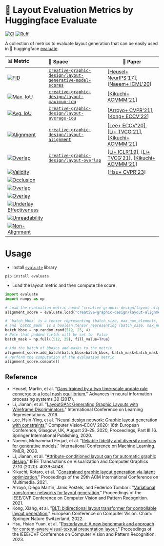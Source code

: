 # 🤗 Layout Evaluation Metrics by Huggingface Evaluate
[![CI](https://github.com/creative-graphic-design/huggingface-evaluate_layout-metrics/actions/workflows/ci.yaml/badge.svg)](https://github.com/creative-graphic-design/huggingface-evaluate_layout-metrics/actions/workflows/ci.yaml)
[![Ruff](https://img.shields.io/endpoint?url=https://raw.githubusercontent.com/astral-sh/ruff/main/assets/badge/v2.json)](https://github.com/astral-sh/ruff)

A collection of metrics to evaluate layout generation that can be easily used in 🤗 huggingface [evaluate](https://huggingface.co/docs/evaluate/index).

| 📊 Metric | 🤗 Space | 📝 Paper |
|:---------|:---------|----------|
| [![FID](https://github.com/creative-graphic-design/huggingface-evaluate_layout-metrics/actions/workflows/layout_generative_model_scores.yaml/badge.svg)](https://github.com/creative-graphic-design/huggingface-evaluate_layout-metrics/actions/workflows/layout_generative_model_scores.yaml) | [`creative-graphic-design/layout-generative-model-scores`](https://huggingface.co/spaces/creative-graphic-design/layout-generative-model-scores) | [[Heusel+ NeurIPS'17](https://arxiv.org/abs/1706.08500)], [[Naeem+ ICML'20](https://arxiv.org/abs/2002.09797)] |
| [![Max. IoU](https://github.com/creative-graphic-design/huggingface-evaluate_layout-metrics/actions/workflows/layout_maximum_iou.yaml/badge.svg)](https://github.com/creative-graphic-design/huggingface-evaluate_layout-metrics/actions/workflows/layout_maximum_iou.yaml) | [`creative-graphic-design/layout-maximum-iou`](https://huggingface.co/spaces/creative-graphic-design/layout-maximum-iou) | [[Kikuchi+ ACMMM'21](https://arxiv.org/abs/2108.00871)] |
| [![Avg. IoU](https://github.com/creative-graphic-design/huggingface-evaluate_layout-metrics/actions/workflows/layout_average_iou.yaml/badge.svg)](https://github.com/creative-graphic-design/huggingface-evaluate_layout-metrics/actions/workflows/layout_average_iou.yaml) | [`creative-graphic-design/layout-average-iou`](https://huggingface.co/spaces/creative-graphic-design/layout-average-iou) | [[Arroyo+ CVPR'21](https://arxiv.org/abs/2104.02416)], [[Kong+ ECCV'22](https://arxiv.org/abs/2112.05112)] |
| [![Alignment](https://github.com/creative-graphic-design/huggingface-evaluate_layout-metrics/actions/workflows/layout_alignment.yaml/badge.svg)](https://github.com/creative-graphic-design/huggingface-evaluate_layout-metrics/actions/workflows/layout_alignment.yaml) | [`creative-graphic-design/layout-alignment`](https://huggingface.co/spaces/creative-graphic-design/layout-alignment) | [[Lee+ ECCV'20](https://arxiv.org/abs/1912.09421)], [[Li+ TVCG'21](https://arxiv.org/abs/2009.05284)], [[Kikuchi+ ACMMM'21](https://arxiv.org/abs/2108.00871)] |
| [![Overlap](https://github.com/creative-graphic-design/huggingface-evaluate_layout-metrics/actions/workflows/layout_overlap.yaml/badge.svg)](https://github.com/creative-graphic-design/huggingface-evaluate_layout-metrics/actions/workflows/layout_overlap.yaml) | [`creative-graphic-design/layout-overlap`](https://huggingface.co/spaces/creative-graphic-design/layout-overlap) | [[Li+ ICLR'19](https://arxiv.org/abs/1901.06767)], [[Li+ TVCG'21](https://arxiv.org/abs/2009.05284)], [[Kikuchi+ ACMMM'21](https://arxiv.org/abs/2108.00871)] |
| [![Validity](https://github.com/creative-graphic-design/huggingface-evaluate_layout-metrics/actions/workflows/layout_validity.yaml/badge.svg)](https://github.com/creative-graphic-design/huggingface-evaluate_layout-metrics/actions/workflows/layout_validity.yaml) | | [[Hsu+ CVPR'23](https://arxiv.org/abs/2303.15937)] |
| [![Occlusion](https://github.com/creative-graphic-design/huggingface-evaluate_layout-metrics/actions/workflows/layout_occlusion.yaml/badge.svg)](https://github.com/creative-graphic-design/huggingface-evaluate_layout-metrics/actions/workflows/layout_occlusion.yaml) | | |
| [![Overlap](https://github.com/creative-graphic-design/huggingface-evaluate_layout-metrics/actions/workflows/layout_overlap.yaml/badge.svg)](https://github.com/creative-graphic-design/huggingface-evaluate_layout-metrics/actions/workflows/layout_overlap.yaml) | | |
| [![Overlay](https://github.com/creative-graphic-design/huggingface-evaluate_layout-metrics/actions/workflows/layout_overlay.yaml/badge.svg)](https://github.com/creative-graphic-design/huggingface-evaluate_layout-metrics/actions/workflows/layout_overlay.yaml) | | |
| [![Underlay Effectiveness](https://github.com/creative-graphic-design/huggingface-evaluate_layout-metrics/actions/workflows/layout_underlay_effectivness.yaml/badge.svg)](https://github.com/creative-graphic-design/huggingface-evaluate_layout-metrics/actions/workflows/layout_underlay_effectivness.yaml) | | |
| [![Unreadability](https://github.com/creative-graphic-design/huggingface-evaluate_layout-metrics/actions/workflows/layout_unreadability.yaml/badge.svg)](https://github.com/creative-graphic-design/huggingface-evaluate_layout-metrics/actions/workflows/layout_unreadability.yaml) | | |
| [![Non-Alignment](https://github.com/creative-graphic-design/huggingface-evaluate_layout-metrics/actions/workflows/layout_non_alignment.yaml/badge.svg)](https://github.com/creative-graphic-design/huggingface-evaluate_layout-metrics/actions/workflows/layout_non_alignment.yaml) | | |

# Usage

- Install [`evaluate`](https://huggingface.co/docs/evaluate/index) library

```shell
pip install evaluate
```

- Load the layout metric and then compute the score

```python
import evaluate
import numpy as np

# Load the evaluation metric named "creative-graphic-design/layout-alignment"
alignment_score = evaluate.load("creative-graphic-design/layout-alignment")

# `batch_bbox` is a tensor representing (batch_size, max_num_elements, coordinates) 
# and `batch_mask` is a boolean tensor representing (batch_size, max_num_elements).
batch_bbox = np.random.rand(512, 25, 4)
# Note that padded fields will be set to `False`
batch_mask = np.full((512, 25), fill_value=True)

# Add the batch of bboxes and masks to the metric
alignment_score.add_batch(batch_bbox=batch_bbox, batch_mask=batch_mask)
# Perform the computation of the evaluation metric
alignment_score.compute()
```

## Reference

- Heusel, Martin, et al. "[Gans trained by a two time-scale update rule converge to a local nash equilibrium.](https://arxiv.org/abs/1706.08500)" Advances in neural information processing systems 30 (2017).
- Li, Jianan, et al. "[LayoutGAN: Generating Graphic Layouts with Wireframe Discriminators.](https://arxiv.org/abs/1901.06767)" International Conference on Learning Representations. 2019.
- Lee, Hsin-Ying, et al. "[Neural design network: Graphic layout generation with constraints.](https://arxiv.org/abs/1912.09421)" Computer Vision–ECCV 2020: 16th European Conference, Glasgow, UK, August 23–28, 2020, Proceedings, Part III 16. Springer International Publishing, 2020.
- Naeem, Muhammad Ferjad, et al. "[Reliable fidelity and diversity metrics for generative models.](https://arxiv.org/abs/2002.09797)" International Conference on Machine Learning. PMLR, 2020.
- Li, Jianan, et al. "[Attribute-conditioned layout gan for automatic graphic design.](https://arxiv.org/abs/2009.05284)" IEEE Transactions on Visualization and Computer Graphics 27.10 (2020): 4039-4048.
- Kikuchi, Kotaro, et al. "[Constrained graphic layout generation via latent optimization.](https://arxiv.org/abs/2108.00871)" Proceedings of the 29th ACM International Conference on Multimedia. 2021.
- Arroyo, Diego Martin, Janis Postels, and Federico Tombari. "[Variational transformer networks for layout generation.](https://arxiv.org/abs/2104.02416)" Proceedings of the IEEE/CVF Conference on Computer Vision and Pattern Recognition. 2021.
- Kong, Xiang, et al. "[BLT: bidirectional layout transformer for controllable layout generation.](https://arxiv.org/abs/2112.05112)" European Conference on Computer Vision. Cham: Springer Nature Switzerland, 2022.
- Hsu, Hsiao Yuan, et al. "[Posterlayout: A new benchmark and approach for content-aware visual-textual presentation layout.](https://arxiv.org/abs/2303.15937)" Proceedings of the IEEE/CVF Conference on Computer Vision and Pattern Recognition. 2023.
